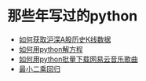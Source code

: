 # 那些年写过的python

- [如何获取沪深A股历史K线数据](src/bs.py)
- [如何用python解方程](src/decimaltest.py)
- [如何用python批量下载网易云音乐歌曲](src/decimaltest.py)
- [最小二乘回归](src/tp.py)

